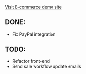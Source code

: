 [Visit E-commerce demo site](http://openjdk-app-commerce.193b.starter-ca-central-1.openshiftapps.com/shop/women/)

## DONE:
* Fix PayPal integration

## TODO:
* Refactor front-end
* Send sale workflow update emails

   
